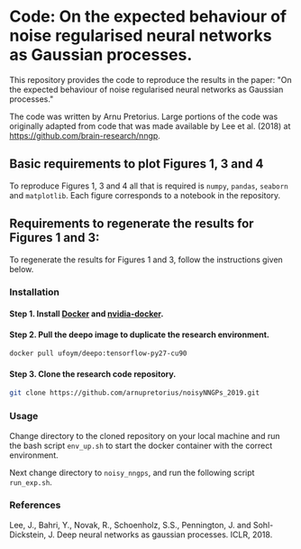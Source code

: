 # Code: On the expected behaviour of noise regularised neural networks as Gaussian processes.

This repository provides the code to reproduce the results in the paper: "On the expected behaviour of noise regularised neural networks as Gaussian processes."

The code was written by Arnu Pretorius. Large portions of the code was originally adapted from code that was made available by Lee et al. (2018) at https://github.com/brain-research/nngp.

## Basic requirements to plot Figures 1, 3 and 4

To reproduce Figures 1, 3 and 4 all that is required is `numpy`, `pandas`, `seaborn` and `matplotlib`. Each figure corresponds to a notebook in the repository.

## Requirements to regenerate the results for Figures 1 and 3: 

To regenerate the results for Figures 1 and 3, follow the instructions given below.

### Installation

#### Step 1. Install [Docker](https://docs.docker.com/engine/installation/) and [nvidia-docker](https://github.com/NVIDIA/nvidia-docker).

#### Step 2. Pull the deepo image to duplicate the research environment.

```bash
docker pull ufoym/deepo:tensorflow-py27-cu90
```
#### Step 3. Clone the research code repository. 
```bash
git clone https://github.com/arnupretorius/noisyNNGPs_2019.git
```

### Usage

Change directory to the cloned repository on your local machine and run the bash script `env_up.sh` to start the docker container with the correct environment.

Next change directory to `noisy_nngps`, and run the following script `run_exp.sh`.

### References

Lee, J., Bahri, Y., Novak, R., Schoenholz, S.S., Pennington, J. and Sohl-Dickstein, J. Deep neural networks as gaussian processes. ICLR, 2018.
